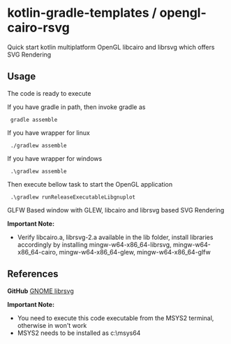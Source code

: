 # kotlin-gradle-templates / opengl-cairo-rsvg
Quick start kotlin multiplatform OpenGL libcairo and librsvg which offers SVG Rendering

## Usage
The code is ready to execute

If you have gradle in path, then invoke gradle as

     gradle assemble

If you have wrapper for linux

     ./gradlew assemble

If you have wrapper for windows

     .\gradlew assemble

Then execute bellow task to start the OpenGL application

     .\gradlew runReleaseExecutableLibgnuplot

GLFW Based window with GLEW, libcairo and librsvg based SVG Rendering

**Important Note:**
  * Verify libcairo.a, librsvg-2.a available in the lib folder, install libraries accordingly by installing mingw-w64-x86_64-librsvg, mingw-w64-x86_64-cairo, mingw-w64-x86_64-glew, mingw-w64-x86_64-glfw


## References

**GitHub** [GNOME librsvg](https://github.com/GNOME/librsvg/blob/2.46.3/tests/api.c)

**Important Note:**
  * You need to execute this code executable from the MSYS2 terminal, otherwise in won't work
  * MSYS2 needs to be installed as c:\msys64
